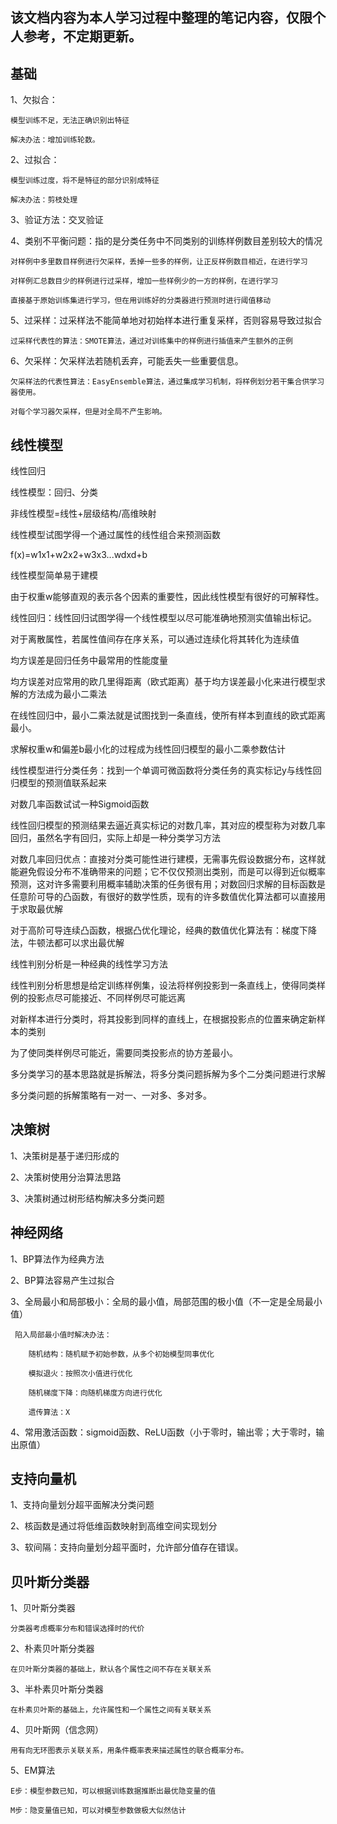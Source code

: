 ## 该文档内容为本人学习过程中整理的笔记内容，仅限个人参考，不定期更新。
## 基础

1、欠拟合：

    模型训练不足，无法正确识别出特征
    
    解决办法：增加训练轮数。
    
2、过拟合：

    模型训练过度，将不是特征的部分识别成特征
    
    解决办法：剪枝处理
    
3、验证方法：交叉验证

4、类别不平衡问题：指的是分类任务中不同类别的训练样例数目差别较大的情况

    对样例中多里数目样例进行欠采样，丢掉一些多的样例，让正反样例数目相近，在进行学习

    对样例汇总数目少的样例进行过采样，增加一些样例少的一方的样例，在进行学习

    直接基于原始训练集进行学习，但在用训练好的分类器进行预测时进行阈值移动

5、过采样：过采样法不能简单地对初始样本进行重复采样，否则容易导致过拟合
     
    过采样代表性的算法：SMOTE算法，通过对训练集中的样例进行插值来产生额外的正例

6、欠采样：欠采样法若随机丢弃，可能丢失一些重要信息。

    欠采样法的代表性算法：EasyEnsemble算法，通过集成学习机制，将样例划分若干集合供学习器使用。
    
    对每个学习器欠采样，但是对全局不产生影响。

## 线性模型

   线性回归

   线性模型：回归、分类
     
   非线性模型=线性+层级结构/高维映射
     
   线性模型试图学得一个通过属性的线性组合来预测函数
   
   f(x)=w1x1+w2x2+w3x3...wdxd+b
   
   线性模型简单易于建模
   
   由于权重w能够直观的表示各个因素的重要性，因此线性模型有很好的可解释性。
   
   线性回归：线性回归试图学得一个线性模型以尽可能准确地预测实值输出标记。
   
   对于离散属性，若属性值间存在序关系，可以通过连续化将其转化为连续值
   
   均方误差是回归任务中最常用的性能度量
   
   均方误差对应常用的欧几里得距离（欧式距离）基于均方误差最小化来进行模型求解的方法成为最小二乘法
   
   在线性回归中，最小二乘法就是试图找到一条直线，使所有样本到直线的欧式距离最小。
   
   求解权重w和偏差b最小化的过程成为线性回归模型的最小二乘参数估计
   
   线性模型进行分类任务：找到一个单调可微函数将分类任务的真实标记y与线性回归模型的预测值联系起来
   
   对数几率函数试试一种Sigmoid函数
   
   线性回归模型的预测结果去逼近真实标记的对数几率，其对应的模型称为对数几率回归，虽然名字有回归，实际上却是一种分类学习方法
   
   对数几率回归优点：直接对分类可能性进行建模，无需事先假设数据分布，这样就能避免假设分布不准确带来的问题；它不仅仅预测出类别，而是可以得到近似概率预测，这对许多需要利用概率辅助决策的任务很有用；对数回归求解的目标函数是任意阶可导的凸函数，有很好的数学性质，现有的许多数值优化算法都可以直接用于求取最优解
   
   对于高阶可导连续凸函数，根据凸优化理论，经典的数值优化算法有：梯度下降法，牛顿法都可以求出最优解
   
   线性判别分析是一种经典的线性学习方法
   
   线性判别分析思想是给定训练样例集，设法将样例投影到一条直线上，使得同类样例的投影点尽可能接近、不同样例尽可能远离
   
   对新样本进行分类时，将其投影到同样的直线上，在根据投影点的位置来确定新样本的类别
   
   为了使同类样例尽可能近，需要同类投影点的协方差最小。
   
   多分类学习的基本思路就是拆解法，将多分类问题拆解为多个二分类问题进行求解
   
   多分类问题的拆解策略有一对一、一对多、多对多。
   

## 决策树

1、决策树是基于递归形成的

2、决策树使用分治算法思路

3、决策树通过树形结构解决多分类问题

## 神经网络

1、BP算法作为经典方法

2、BP算法容易产生过拟合

3、全局最小和局部极小：全局的最小值，局部范围的极小值（不一定是全局最小值）

     陷入局部最小值时解决办法：
     
        随机结构：随机赋予初始参数，从多个初始模型同事优化
        
        模拟退火：按照次小值进行优化
        
        随机梯度下降：向随机梯度方向进行优化
        
        遗传算法：X
        
4、常用激活函数：sigmoid函数、ReLU函数（小于零时，输出零；大于零时，输出原值）

## 支持向量机

1、支持向量划分超平面解决分类问题

2、核函数是通过将低维函数映射到高维空间实现划分

3、软间隔：支持向量划分超平面时，允许部分值存在错误。

## 贝叶斯分类器

1、贝叶斯分类器

    分类器考虑概率分布和错误选择时的代价

2、朴素贝叶斯分类器

    在贝叶斯分类器的基础上，默认各个属性之间不存在关联关系

3、半朴素贝叶斯分类器

    在朴素贝叶斯的基础上，允许属性和一个属性之间有关联关系

4、贝叶斯网（信念网）

    用有向无环图表示关联关系，用条件概率表来描述属性的联合概率分布。
    
5、EM算法

    E步：模型参数已知，可以根据训练数据推断出最优隐变量的值
    
    M步：隐变量值已知，可以对模型参数做极大似然估计


